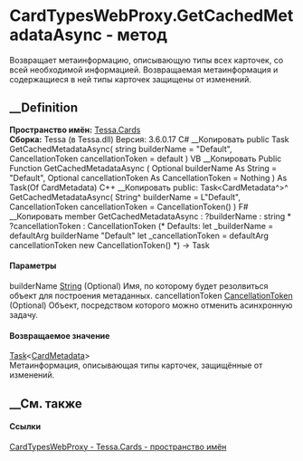 # CardTypesWebProxy.GetCachedMetadataAsync - метод
Возвращает метаинформацию, описывающую типы всех карточек, со всей необходимой
информацией. Возвращаемая метаинформация и содержащиеся в ней типы карточек
защищены от изменений.
## __Definition
 **Пространство имён:** [Tessa.Cards](N_Tessa_Cards.htm)  
 **Сборка:** Tessa (в Tessa.dll) Версия: 3.6.0.17
C# __Копировать
     public Task<CardMetadata> GetCachedMetadataAsync(
    	string builderName = "Default",
    	CancellationToken cancellationToken = default
    )
VB __Копировать
     Public Function GetCachedMetadataAsync ( 
    	Optional builderName As String = "Default",
    	Optional cancellationToken As CancellationToken = Nothing
    ) As Task(Of CardMetadata)
C++ __Копировать
     public:
    Task<CardMetadata^>^ GetCachedMetadataAsync(
    	String^ builderName = L"Default", 
    	CancellationToken cancellationToken = CancellationToken()
    )
F# __Копировать
     member GetCachedMetadataAsync : 
            ?builderName : string * 
            ?cancellationToken : CancellationToken 
    (* Defaults:
            let _builderName = defaultArg builderName "Default"
            let _cancellationToken = defaultArg cancellationToken new CancellationToken()
    *)
    -> Task<CardMetadata> 
#### Параметры
builderName [String](https://learn.microsoft.com/dotnet/api/system.string)
(Optional)
    Имя, по которому будет резолвиться объект для построения метаданных.
cancellationToken
[CancellationToken](https://learn.microsoft.com/dotnet/api/system.threading.cancellationtoken)
(Optional)
    Объект, посредством которого можно отменить асинхронную задачу.
#### Возвращаемое значение
[Task](https://learn.microsoft.com/dotnet/api/system.threading.tasks.task-1)<[CardMetadata](T_Tessa_Cards_Metadata_CardMetadata.htm)>  
Метаинформация, описывающая типы карточек, защищённые от изменений.
##  __См. также
#### Ссылки
[CardTypesWebProxy - ](T_Tessa_Cards_CardTypesWebProxy.htm)
[Tessa.Cards - пространство имён](N_Tessa_Cards.htm)
